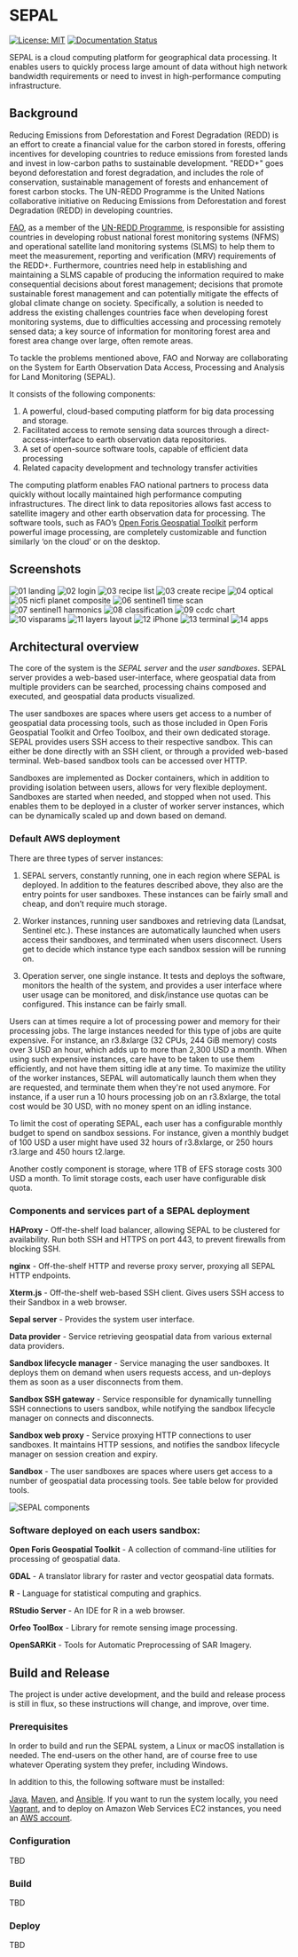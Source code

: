 SEPAL
=====
[![License: MIT](https://img.shields.io/badge/License-MIT-yellow.svg)](https://github.com/openforis/sepal/blob/master/license.txt)
[![Documentation Status](https://readthedocs.org/projects/sepal-doc/badge/?version=latest)](https://sepal-doc.readthedocs.io/en/latest/?badge=latest) 

SEPAL is a cloud computing platform for geographical data processing. It enables users to quickly process large amount
of data without high network bandwidth requirements or need to invest in high-performance computing infrastructure.

Background
----------
Reducing Emissions from Deforestation and Forest Degradation (REDD) is an effort to create a financial value for the
carbon stored in forests, offering incentives for developing countries to reduce emissions from forested lands and
invest in low-carbon paths to sustainable development. "REDD+" goes beyond deforestation and forest degradation,
and includes the role of conservation, sustainable management of forests and enhancement of forest carbon stocks. The
UN-REDD Programme is the United Nations collaborative initiative on Reducing Emissions from Deforestation and forest
Degradation (REDD) in developing countries.

[FAO](http://www.fao.org/home/en/), as a member of the [UN-REDD Programme](http://www.un-redd.org/), is responsible for
assisting countries in developing robust national forest
monitoring systems (NFMS) and operational satellite land monitoring systems (SLMS) to help them to meet the measurement,
reporting and verification  (MRV) requirements of the REDD+.  Furthermore, countries need help in establishing and
maintaining  a SLMS capable of producing the information required to make consequential decisions about forest
management; decisions that promote sustainable forest management and can potentially mitigate the effects of global
climate change on society.  Specifically, a solution is needed to address the existing challenges countries face when
developing forest monitoring systems, due to difficulties accessing and processing remotely sensed data; a key source
of information for monitoring forest area and forest area change over large, often remote areas.

To tackle the problems mentioned above, FAO and Norway are collaborating on the System for Earth Observation
Data Access, Processing and Analysis for Land Monitoring (SEPAL).

It  consists of the following components:

1. A powerful, cloud-based computing platform for big data processing and storage.
2. Facilitated access to remote sensing data sources through a direct-access-interface to earth observation data
   repositories.
3. A set of open-source software tools, capable of efficient data processing
4. Related capacity development and technology transfer activities

The computing platform enables FAO national partners to process data quickly without locally maintained high
performance computing infrastructures.  The direct link to data repositories allows fast access to satellite
imagery and other earth observation data for processing.  The software tools, such as FAO’s
[Open Foris Geospatial Toolkit](http://www.openforis.org/tools/geospatial-toolkit.html)
perform powerful image processing, are completely customizable and function similarly ‘on the cloud’ or on the desktop.

Screenshots
-----------
![01 landing](https://user-images.githubusercontent.com/149204/132474862-daf724e5-e7f8-4086-9132-c9afde0e6173.png)
![02 login](https://user-images.githubusercontent.com/149204/132474870-be73899f-f6bb-4d8b-96c5-05bb21a5d53c.png)
![03 recipe list](https://user-images.githubusercontent.com/149204/132474880-12333a36-dee0-4bdc-a0b4-0e9aab24b601.png)
![03 create recipe](https://user-images.githubusercontent.com/149204/132481048-6149f776-a7ed-47cb-8f75-3519aa1b8f1e.png)
![04 optical](https://user-images.githubusercontent.com/149204/132482428-16ef1555-26bc-441a-8717-d65db3b62ef4.png)
![05 nicfi planet composite](https://user-images.githubusercontent.com/149204/132474895-da433549-5d52-48cf-93ae-23c0ee9d47c0.png)
![06 sentinel1 time scan](https://user-images.githubusercontent.com/149204/132483174-154e792e-b6ce-4b22-ad08-1b8e4fdda829.png)
![07 sentinel1 harmonics](https://user-images.githubusercontent.com/149204/132474903-0d1db533-7427-49f6-9981-07aa5a0f6b71.png)
![08 classification](https://user-images.githubusercontent.com/149204/132474907-d4a018a1-282f-4dbd-b870-90bae470d1a0.png)
![09 ccdc chart](https://user-images.githubusercontent.com/149204/132474909-3a3c9f9d-4fb9-42b8-be01-2b354c7283a3.png)
![10 visparams](https://user-images.githubusercontent.com/149204/132474911-13fdd36a-e4fd-4ad2-93e2-e0a53510b1dc.png)
![11 layers layout](https://user-images.githubusercontent.com/149204/132478296-627a62cd-9d7b-40cf-a1aa-034c50664cf6.png)
![12 iPhone](https://user-images.githubusercontent.com/149204/132478926-2bf51235-de16-4a11-9bfb-4960b1e5471a.png)
![13 terminal](https://user-images.githubusercontent.com/149204/132491822-db82fe79-154f-4f60-b0bc-b5a57006c5a4.png)
![14 apps](https://user-images.githubusercontent.com/149204/132491851-5ac0303f-1064-4e12-9627-f34e3f78d880.png)

Architectural overview
----------------------
The core of the system is the _SEPAL server_ and the _user sandboxes_. SEPAL server provides a web-based user-interface,
where geospatial data from multiple providers can be searched, processing chains composed and executed, and geospatial
data products visualized.

The user sandboxes are spaces where users get access to a number of geospatial data processing tools, such as those
included in Open Foris Geospatial Toolkit and Orfeo Toolbox, and their own dedicated storage. SEPAL provides users SSH
access to their respective sandbox. This can either be done directly with an SSH client, or through a provided web-based
terminal. Web-based sandbox tools can be accessed over HTTP.

Sandboxes are implemented as Docker containers, which in addition to providing isolation between users, allows for very
flexible deployment. Sandboxes are started when needed, and stopped when not used. This enables them to be deployed in a
cluster of worker server instances, which can be dynamically scaled up and down based on demand.

### Default AWS deployment
There are three types of server instances:

1. SEPAL servers, constantly running, one in each region where SEPAL is deployed. In addition to the features
   described above, they also are the entry points for user sandboxes. These instances can be
   fairly small and cheap, and don’t require much storage.

2. Worker instances, running user sandboxes and retrieving data (Landsat, Sentinel etc.). These instances are
   automatically launched when users access their sandboxes, and terminated when users disconnect. Users get to decide
   which instance type each sandbox session will be running on.

3. Operation server, one single instance. It tests and deploys the software, monitors the health of the system,
   and provides a user interface where user usage can be monitored, and disk/instance use quotas can be configured.
   This instance can be fairly small.

Users can at times require a lot of processing power and memory for their processing jobs. The large instances
needed for this type of jobs are quite expensive. For instance, an r3.8xlarge (32 CPUs, 244 GiB memory) costs over 3 USD
an hour, which adds up to more than 2,300 USD a month. When using such expensive instances, care have to be taken to
use them efficiently, and not have them sitting idle at any time. To maximize the utility of the worker instances,
SEPAL will automatically launch them when they are requested, and terminate them when they're not used anymore.
For instance, if a user run a 10 hours processing job on an r3.8xlarge, the total cost would be 30 USD, with no
money spent on an idling instance.

To limit the cost of operating SEPAL, each user has a configurable monthly budget to spend on sandbox sessions. For
instance, given a monthly budget of 100 USD a user might have used 32 hours of r3.8xlarge, or 250 hours r3.large and 450
hours t2.large.

Another costly component is storage, where 1TB of EFS storage costs 300 USD a month. To limit storage costs, each user
have configurable disk quota.

### Components and services part of a SEPAL deployment

**HAProxy** -
Off-the-shelf load balancer, allowing SEPAL to be clustered for availability. Run both SSH and HTTPS on port 443,
to prevent firewalls from blocking SSH.

**nginx** -
Off-the-shelf HTTP and reverse proxy server, proxying all SEPAL HTTP endpoints.

**Xterm.js** -
Off-the-shelf web-based SSH client. Gives  users SSH access to their Sandbox in a web browser.

**Sepal server** -
Provides the system user interface.

**Data provider** -
Service retrieving geospatial data from various external data providers.

**Sandbox lifecycle manager** -
Service managing the user sandboxes. It deploys them on demand when users requests access, and un-deploys them as soon
as a user disconnects from them.

**Sandbox SSH gateway** -
Service responsible for dynamically tunnelling SSH connections to users sandbox, while notifying the sandbox lifecycle
manager on connects and disconnects.

**Sandbox web proxy** -
Service proxying HTTP connections to user sandboxes. It maintains HTTP sessions, and notifies the sandbox lifecycle
manager on session creation and expiry.

**Sandbox** -
The user sandboxes are spaces where users get access to a number of geospatial data processing tools. See table below
for provided tools.

![SEPAL components](https://raw.githubusercontent.com/openforis/sepal/master/docs/Components.png)

### Software deployed on each users sandbox:

**Open Foris Geospatial Toolkit** -
A collection of command-line utilities for processing of geospatial data.

**GDAL** -
A translator library for raster and vector geospatial data formats.

**R** -
Language for statistical computing and graphics.

**RStudio Server** -
An IDE for R in a web browser.

**Orfeo ToolBox** -
Library for remote sensing image processing.

**OpenSARKit** -
Tools for Automatic Preprocessing of SAR Imagery.

Build and Release
-----------------
The project is under active development, and the build and release process is still in flux, so these
instructions will change, and improve, over time.

### Prerequisites
In order to build and run the SEPAL system, a Linux or macOS installation is needed.
The end-users on the other hand, are of course free to use whatever Operating system they prefer, including Windows.

In addition to this, the following software must be installed:

[Java](http://www.oracle.com/technetwork/java/javase/downloads/index.html),
[Maven](https://maven.apache.org/download.cgi), and
[Ansible](http://docs.ansible.com/ansible/intro_installation.html).
If you want to run the system locally, you need [Vagrant](https://www.vagrantup.com/downloads.html), and
to deploy on Amazon Web Services EC2 instances, you need an [AWS account](https://aws.amazon.com/account/).

### Configuration
TBD

### Build
TBD

### Deploy
TBD
